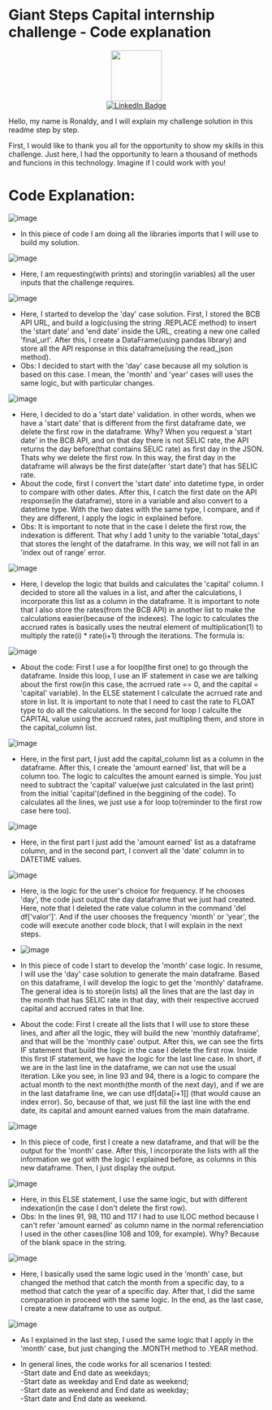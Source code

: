 # Giant Steps Capital internship challenge - Code explanation 

<div id="header" align="center">
  <img src="https://media.giphy.com/media/M9gbBd9nbDrOTu1Mqx/giphy.gif" width="100"/>
</div>

<div id="badges" align='center'>
  <a href="https://www.linkedin.com/in/ronaldy-gomes-a9581760/">
    <img src="https://img.shields.io/badge/LinkedIn-blue?style=for-the-badge&logo=linkedin&logoColor=white" alt="LinkedIn Badge"/>
  </a>
</div>


Hello, my name is Ronaldy, and I will explain my challenge solution in this readme step by step. 

First, I would like to thank you all for the opportunity to show my skills in this challenge. Just here, I had the opportunity to learn a thousand of methods and funcions in this technology. Imagine if I could work with you!

# Code Explanation:

![image](https://user-images.githubusercontent.com/64624525/173992212-e61032e1-8c9c-4982-bd9a-fc72800cd462.png)

- In this piece of code I am doing all the libraries imports that I will use to build my solution.

![image](https://user-images.githubusercontent.com/64624525/173992497-5d552386-a7e1-44b7-8d09-d7a128a5880c.png)

- Here, I am requesting(with prints) and storing(in variables) all the user inputs that the challenge requires.

![image](https://user-images.githubusercontent.com/64624525/173992708-ca7a20d2-9496-419b-8666-5e87628ea2a7.png)

- Here, I started to develop the 'day' case solution. First, I stored the BCB API URL, and build a logic(using the string .REPLACE method) to insert the 'start date' and 'end date' inside the URL, creating a new one called 'final_url'. After this, I create a DataFrame(using pandas library) and store all the API response in this dataframe(using the read_json method).
- Obs: I decided to start with the 'day' case because all my solution is based on this case. I mean, the 'month' and 'year' cases will uses the same logic, but with particular changes.

![image](https://user-images.githubusercontent.com/64624525/174000023-2036cc04-df50-4e12-944d-e725ba54bd8a.png)

- Here, I decided to do a 'start date' validation. in other words, when we have a 'start date' that is different from the first dataframe date, we delete the first row in the dataframe. Why? When you request a 'start date' in the BCB API, and on that day there is not SELIC rate, the API returns the day before(that contains SELIC rate) as first day in the JSON. Thats why we delete the first row. In this way, the first day in the dataframe will always be the first date(after 'start date') that has SELIC rate.
- About the code, first I convert the 'start date' into datetime type, in order to compare with other dates. After this, I catch the first date on the API response(in the dataframe), store in a variable and also convert to a datetime type. With the two dates with the same type, I compare, and if they are different, I apply the logic in explained before. 
- Obs: It is important to note that in the case I delete the first row, the indexation is different. That why I add 1 unity to the variable 'total_days' that stores the lenght of the dataframe. In this way, we will not fall in an 'index out of range' error.

![image](https://user-images.githubusercontent.com/64624525/174000137-e4294d65-d2b1-48d2-8d13-b07d92fd88db.png)

- Here, I develop the logic that builds and calculates the 'capital' column. I decided to store all the values in a list, and after the calculations, I incorporate this list as a column in the dataframe. It is important to note that I also store the rates(from the BCB API) in another list to make the calculations easier(because of the indexes). The logic to calculates the accrued rates is basically uses the neutral element of multiplication(1) to multiply the rate(i) * rate(i+1) through the iterations. The formula is:

![image](https://user-images.githubusercontent.com/64624525/174001448-0a6952a8-968f-4b15-bf52-66dd01691974.png)

- About the code: First I use a for loop(the first one) to go through the dataframe. Inside this loop, I use an IF statement in case we are talking about the first row(in this case, the acrrued rate == 0, and the capital = 'capital' variable). In the ELSE statement I calculate the acrrued rate and store in list. It is important to note that I need to cast the rate to FLOAT type to do all the calculations. In the second for loop I calculte the CAPITAL value using the accrued rates, just multipling them, and store in the capital_column list.

![image](https://user-images.githubusercontent.com/64624525/174000844-72d2b236-be72-43c5-957a-d06b77ad1bee.png)

- Here, in the first part, I just add the capital_column list as a column in the dataframe. After this, I create the 'amount earned' list, that will be a column too. The logic to calcultes the amount earned is simple. You just need to subtract the 'capital' value(we just calculated in the last print) from the initial 'capital'(defined in the beggining of the code). To calculates all the lines, we just use a for loop to(reminder to the first row case here too).

![image](https://user-images.githubusercontent.com/64624525/173999796-768bd9bd-6157-4b2f-81ff-90f2f8802cb4.png)

- Here, in the first part I just add the 'amount earned' list as a dataframe column, and in the second part, I convert all the 'date' column in to DATETIME values.

![image](https://user-images.githubusercontent.com/64624525/174083149-515d2f6b-4703-4ef3-86cd-163f28031eed.png)

- Here, is the logic for the user's choice for frequency. If he chooses 'day', the code just output the day dataframe that we just had created. Here, note that I deleted the rate value column in the command 'del df['valor']'. And if the user chooses the frequency 'month' or 'year', the code will execute another code block, that I will explain in the next steps.

- ![image](https://user-images.githubusercontent.com/64624525/174092149-c588d266-5887-4e27-9d19-19f4b072592d.png)

- In this piece of code I start to develop the 'month' case logic. In resume, I will use the 'day' case solution to generate the main dataframe. Based on this dataframe, I will develop the logic to get the 'monthly' dataframe. The general idea is to store(in lists) all the lines that are the last day in the month that has SELIC rate in that day, with their respective accrued capital and accrued rates in that line. 
- About the code: First I create all the lists that I will use to store these lines, and after all the logic, they will build the new 'monthly dataframe', and that will be the 'monthly case' output. After this, we can see the firts IF statement that build the logic in the case I delete the first row. Inside this first IF statement, we have the logic for the last line case. In short, if we are in the last line in the dataframe, we can not use the usual iteration. Like you see, in line 93 and 94, there is a logic to compare the actual month to the next month(the month of the next day), and if we are in the last dataframe line, we can use df[data[i+1]] (that would cause an index error). So, because of that, we just fill the last line with the end date, its capital and amount earned values from the main dataframe.

![image](https://user-images.githubusercontent.com/64624525/174106430-d84adbc0-e974-40c4-8fd7-0af39d6090b1.png)

- In this piece of code, first I create a new dataframe, and that will be the output for the 'month' case. After this, I incorporate the lists with all the information we got with the logic I explained before, as columns in this new dataframe. Then, I just display the output.

![image](https://user-images.githubusercontent.com/64624525/174108450-9c209474-3921-4608-8445-f261455fa27c.png)

- Here, in this ELSE statement, I use the same logic, but with different indexation(in the case I don't delete the first row).
- Obs: In the lines 91, 98, 110 and 117 I had to use ILOC method because I can't refer 'amount earned' as column name in the normal referenciation I used in the other cases(line 108 and 109, for example). Why? Because of the blank space in the string.

![image](https://user-images.githubusercontent.com/64624525/174111901-f55ea9a1-d5f5-4c00-a1fc-a2306d1db964.png)

- Here, I basically used the same logic used in the 'month' case, but changed the method that catch the month from a specific day, to a method that catch the year of a specific day. After that, I did the same comparation in proceed with the same logic. In the end, as the last case, I create a new dataframe to use as output.
 
 ![image](https://user-images.githubusercontent.com/64624525/174115928-ba46a15a-64c8-41f9-acba-86e3a2146ebb.png)

- As I explained in the last step, I used the same logic that I apply in the 'month' case, but just changing the .MONTH method to .YEAR method.



- In general lines, the code works for all scenarios I tested: <br/>
-Start date and End date as weekdays; <br/>
-Start date as weekday and End date as weekend; <br/>
-Start date as weekend and End date as weekday; <br/>
-Start date and End date as weekend.




